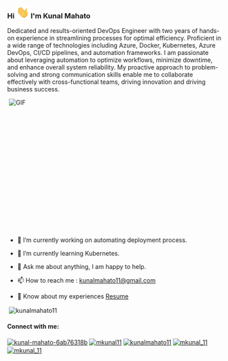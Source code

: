 ### Hi <img src="https://github.com/KunalMahato11/KunalMahato11/blob/main/assets/hi.gif" width="30px"> I'm Kunal Mahato
Dedicated and results-oriented DevOps Engineer with two years of hands-on experience in streamlining processes for optimal efficiency. Proficient in a wide range of technologies including Azure, Docker, Kubernetes, Azure DevOps, CI/CD pipelines, and automation frameworks. I am passionate about leveraging automation to optimize workflows, minimize downtime, and enhance overall system reliability. My proactive approach to problem-solving and strong communication skills enable me to collaborate effectively with cross-functional teams, driving innovation and driving business success.


<img align="right" alt="GIF" src="https://github.com/KunalMahato11/KunalMahato11/blob/main/assets/coding.gif" width="500" height="320" />

- 🔭 I’m currently working on automating deployment process.

- 🌱 I’m currently learning Kubernetes.

- 💬 Ask me about anything, I am happy to help.

- 📫 How to reach me : kunalmahato11@gmail.com

- 📄 Know about my experiences [Resume](https://drive.google.com/file/d/1z84OhS7ViyJHzqnaUZZD64QlibRqqJOc/view?usp=sharing)

<p>&nbsp;<img align="center" src="https://github-readme-stats.vercel.app/api?username=kunalmahato11&theme=tokyonight&show_icons=true&locale=en" alt="kunalmahato11" /></pre>

<h4 align="left">Connect with me:</h4>
<p align="left">
<a href="https://linkedin.com/in/kunal-mahato-6ab76318b" target="blank"><img align="center" src="https://cdn.jsdelivr.net/npm/simple-icons@3.0.1/icons/linkedin.svg" alt="kunal-mahato-6ab76318b" height="20" width="30" /></a>
<a href="https://www.codechef.com/users/mkunal11" target="blank"><img align="center" src="https://cdn.jsdelivr.net/npm/simple-icons@3.1.0/icons/codechef.svg" alt="mkunal11" height="20" width="30" /></a> 
<a href="https://www.hackerrank.com/kunalmahato11" target="blank"><img align="center" src="https://cdn.jsdelivr.net/npm/simple-icons@3.0.1/icons/hackerrank.svg" alt="kunalmahato11" height="20" width="30" /></a>
<a href="https://codeforces.com/profile/mkunal_11" target="blank"><img align="center" src="https://cdn.jsdelivr.net/npm/simple-icons@3.0.1/icons/codeforces.svg" alt="mkunal_11" height="20" width="30" /></a>
<a href="https://www.leetcode.com/mkunal_11" target="blank"><img align="center" src="https://cdn.jsdelivr.net/npm/simple-icons@3.0.1/icons/leetcode.svg" alt="mkunal_11" height="20" width="30" /></a>
</p>

